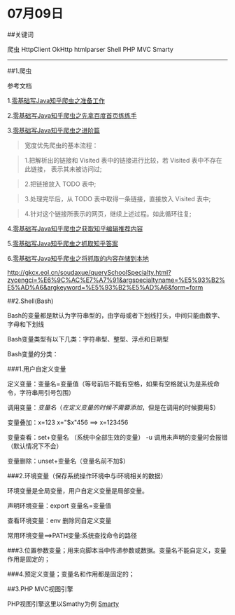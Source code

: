 # 07月09日

##关键词

爬虫 HttpClient OkHttp htmlparser Shell PHP MVC Smarty

***

##1.爬虫

参考文档

1.[零基础写Java知乎爬虫之准备工作](http://www.jb51.net/article/57189.htm)

2.[零基础写Java知乎爬虫之先拿百度首页练练手](http://www.jb51.net/article/57193.htm)

3.[零基础写Java知乎爬虫之进阶篇](http://www.jb51.net/article/57207.htm)

>宽度优先爬虫的基本流程：

>1.把解析出的链接和 Visited 表中的链接进行比较，若 Visited 表中不存在此链接， 表示其未被访问过;

>2.把链接放入 TODO 表中;

>3.处理完毕后，从 TODO 表中取得一条链接，直接放入 Visited 表中;

>4.针对这个链接所表示的网页，继续上述过程。如此循环往复;

4.[零基础写Java知乎爬虫之获取知乎编辑推荐内容](http://www.jb51.net/article/57197.htm)

5.[零基础写Java知乎爬虫之抓取知乎答案](http://www.jb51.net/article/57203.htm)

6.[零基础写Java知乎爬虫之将抓取的内容存储到本地](http://www.jb51.net/article/57206.htm)

http://gkcx.eol.cn/soudaxue/querySchoolSpecialty.html?zycengci=%E6%9C%AC%E7%A7%91&argspecialtyname=%E5%93%B2%E5%AD%A6&argkeyword=%E5%93%B2%E5%AD%A6&form=form

##2.Shell(Bash)

Bash的变量都是默认为字符串型的，由字母或者下划线打头，中间只能由数字、字母和下划线

Bash变量类型有以下几类：字符串型、整型、浮点和日期型

Bash变量的分类：

###1.用户自定义变量

定义变量：变量名=变量值（等号前后不能有空格，如果有空格就认为是系统命令，字符串用引号包围）

调用变量：$变量名（在定义变量的时候不需要添加$，但是在调用的时候要用$）

变量叠加：x=123 x="$x"456 ==> x=123456

变量查看：set+变量名 （系统中全部生效的变量） -u 调用未声明的变量时会报错（默认情况下不会）

变量删除：unset+变量名（变量名前不加$）

###2.环境变量（保存系统操作环境中与i环境相关的数据）

环境变量是全局变量，用户自定义变量是局部变量。

声明环境变量：export 变量名=变量值 

查看环境变量：env  删除同自定义变量

常用环境变量==>PATH变量:系统查找命令的路径

###3.位置参数变量；用来向脚本当中传递参数或数据。变量名不能自定义，变量作用是固定的；

###4.预定义变量；变量名和作用都是固定的；

##3.PHP MVC视图引擎

PHP视图引擎这里以Smathy为例 [Smarty](http://www.smarty.net/)
